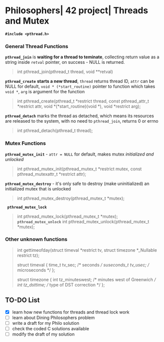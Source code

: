 # Philosophers| 42 project| Threads and Mutex

**`#include <pthread.h>`**
### General Thread Functions

**`pthread_join`** is **waiting for a thread to teminate**, collecting return value as a string inside `retval` pointer, on success - NULL is returned.
>int     pthread_join(pthread_t thread, void **retval)

**`pthread_create`** **starts a new thread**, `thread` returns thread ID, `attr` can be NULL for default, `void * (*start_routine)` pointer to function which takes `void *`, `arg` is argument for the function
>int pthread_create(pthread_t *restrict thread, const pthread_attr_t *restrict attr, void *(*start_routine)(void *), void *restrict arg);

**`pthread_detach`** marks the thread as detached, which means its resources are released to the system, with no need to `pthread_join`, returns 0 or errno
>int pthread_detach(pthread_t thread);

### Mutex Functions
**`pthread_mutex_init`** - `attr = NULL` for default, makes mutex *initialized and unlocked*
> int pthread_mutex_init(pthread_mutex_t *restrict mutex, const pthread_mutexattr_t *restrict attr);

**`pthread_mutex_destroy`** - it's only safe to destroy (make uninitialized) an initialized mutex that is unlocked
> int pthread_mutex_destroy(pthread_mutex_t *mutex);

**` pthread_mutex_lock`** 
> int pthread_mutex_lock(pthread_mutex_t *mutex);
**`pthread_mutex_unlock`**
> int pthread_mutex_unlock(pthread_mutex_t *mutex);

### Other unknown functions 
> int gettimeofday(struct timeval *restrict tv, struct timezone *_Nullable restrict tz);
>
> struct timeval {
               time_t      tv_sec;     /* seconds */
               suseconds_t tv_usec;    /* microseconds */
           };
>
> struct timezone {
               int tz_minuteswest;     /* minutes west of Greenwich */
               int tz_dsttime;         /* type of DST correction */
           };


## TO-DO List
- [X] learn how new functions for threads and thread lock work
- [ ] learn about Dining Philosophers problem
- [ ] write a draft for my Philo solution
- [ ] check the coded C solutions available
- [ ] modify the draft of my solution
